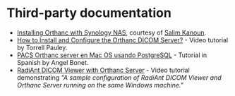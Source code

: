 Third-party documentation
=========================

 * [Installing Orthanc with Synology NAS](2017-05-09-SynologyNAS.pdf), courtesy of [Salim Kanoun](https://groups.google.com/d/msg/orthanc-users/oHeShi52vWE/IoNAt8IsDQAJ).
 * [How to Install and Configure the Orthanc DICOM Server?](https://www.youtube.com/watch?v=TlatRv1IIAw) - Video tutorial by Torrell Pauley.
 * [PACS Orthanc server en Mac OS usando PostgreSQL](https://medium.com/@angel.bonet/pacs-orthanc-server-en-mac-os-con-postgresql-97a17c4a7bca) - Tutorial in Spanish by Angel Bonet.
 * [RadiAnt DICOM Viewer with Orthanc Server](https://www.youtube.com/watch?v=bsW4gYO4xrY) - Video tutorial demonstrating *"A sample configuration of RadiAnt DICOM Viewer and Orthanc Server running on the same Windows machine."*
